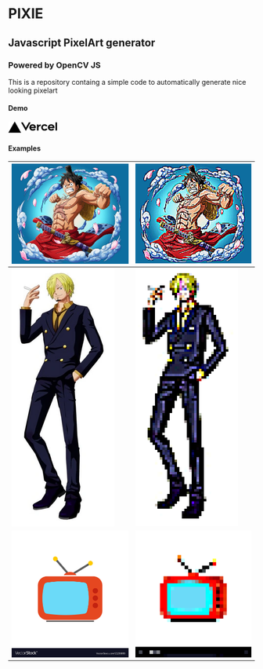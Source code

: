 # PIXIE
## Javascript PixelArt generator
### Powered by OpenCV JS

This is a repository containg a simple code to automatically generate nice looking pixelart

#### Demo


[<img src="assets/vercel.png" width=100>](https://github.com/user/repository/subscription)
#### Examples

|![alt text](assets/img.png "Title")|![alt text](assets/pixellated/luffy-5px.png "Title")|
|---|---|
|![alt text](assets/sanji.webp "Title")|![alt text](assets/pixellated/sanji-5px.png "Title")|
|![alt text](assets/tv_icon.jpg "Title")|![alt text](assets/pixellated/tv_icon-30px.png "Title")|



